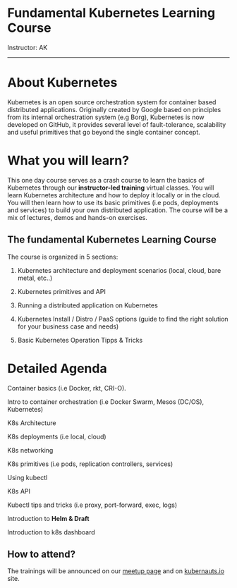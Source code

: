 # Fundamental Kubernetes Learning Course

Instructor: AK

---

# About Kubernetes

Kubernetes is an open source orchestration system for container based distributed applications. Originally created by Google based on principles from its internal orchestration system \(e.g Borg\), Kubernetes is now developed on GitHub, it provides several level of fault-tolerance, scalability and useful primitives that go beyond the single container concept.

# What you will learn?

This one day course serves as a crash course to learn the basics of Kubernetes through our **instructor-led training** virtual classes. You will learn Kubernetes architecture and how to deploy it locally or in the cloud. You will then learn how to use its basic primitives \(i.e pods, deployments and services\) to build your own distributed application. The course will be a mix of lectures, demos and hands-on exercises.

## The fundamental Kubernetes Learning Course

The course is organized in 5 sections:

1. Kubernetes architecture and deployment scenarios \(local, cloud, bare metal, etc..\)

2. Kubernetes primitives and API

3. Running a distributed application on Kubernetes

4. Kubernetes Install / Distro / PaaS options \(guide to find the right solution for your business case and needs\)

5. Basic Kubernetes Operation Tipps & Tricks

# Detailed Agenda

Container basics \(i.e Docker, rkt, CRI-O\).

Intro to container orchestration \(i.e Docker Swarm, Mesos \(DC/OS\), Kubernetes\)

K8s Architecture

K8s deployments \(i.e local, cloud\)

K8s networking

K8s primitives \(i.e pods, replication controllers, services\)

Using kubectl

K8s API

Kubectl tips and tricks \(i.e proxy, port-forward, exec, logs\)

Introduction to **Helm & Draft**

Introduction to k8s dashboard

## How to attend?

The trainings will be announced on our [meetup page](https://www.meetup.com/kubernauts/) and on [kubernauts.io](https://kubernauts.io) site.

